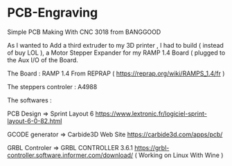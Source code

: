 # PCB-Engraving
Simple PCB Making With CNC 3018 from BANGGOOD 

As I wanted to Add a third extruder to my 3D printer , I had to build ( instead of buy LOL ), a Motor Stepper Expander for my RAMP 1.4 Board ( plugged to the Aux I/O of the Board.

The Board :
RAMP 1.4 From REPRAP ( https://reprap.org/wiki/RAMPS_1.4/fr )

The steppers controler :
A4988

The softwares :

PCB Design      => Sprint Layout 6 https://www.lextronic.fr/logiciel-sprint-layout-6-0-82.html

GCODE generator => Carbide3D Web Site https://carbide3d.com/apps/pcb/

GRBL Controler  => GRBL CONTROLLER 3.6.1 https://grbl-controller.software.informer.com/download/ ( Working on Linux With Wine )
